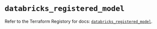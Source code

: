 # `databricks_registered_model`

Refer to the Terraform Registory for docs: [`databricks_registered_model`](https://registry.terraform.io/providers/databricks/databricks/1.29.0/docs/resources/registered_model).

